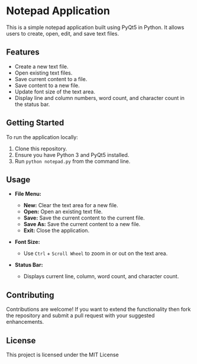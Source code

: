 # Notepad Application

This is a simple notepad application built using PyQt5 in Python. It allows users to create, open, edit, and save text files.

## Features

- Create a new text file.
- Open existing text files.
- Save current content to a file.
- Save content to a new file.
- Update font size of the text area.
- Display line and column numbers, word count, and character count in the status bar.

## Getting Started

To run the application locally:

1. Clone this repository.
2. Ensure you have Python 3 and PyQt5 installed.
3. Run `python notepad.py` from the command line.

## Usage

- **File Menu:**
  - **New:** Clear the text area for a new file.
  - **Open:** Open an existing text file.
  - **Save:** Save the current content to the current file.
  - **Save As:** Save the current content to a new file.
  - **Exit:** Close the application.

- **Font Size:**
  - Use `Ctrl` + `Scroll Wheel` to zoom in or out on the text area.

- **Status Bar:**
  - Displays current line, column, word count, and character count.

## Contributing

Contributions are welcome! If you want to extend the functionality then fork the repository and submit a pull request with your suggested enhancements.

## License

This project is licensed under the MIT License
